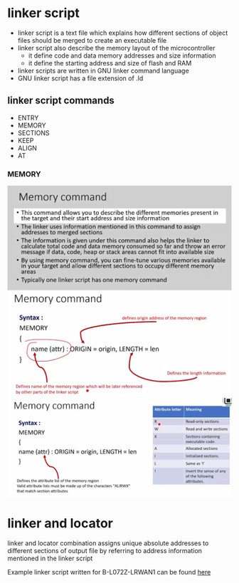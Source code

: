 # linker script
* linker script is a text file which explains how different sections of object files should be merged to create an executable file
* linker script also describe the memory layout of the microcontroller
    * it define code and data memory addresses and size information 
    * it define the starting address and size  of flash and RAM
* linker scripts are written in GNU linker command language
* GNU linker script has a file extension of .ld

## linker script commands
* ENTRY
* MEMORY
* SECTIONS
* KEEP
* ALIGN
* AT

### MEMORY
<img src="https://github.com/harikrishnan-kp/Learn-C/blob/a83aa8e001868a313e31842b4bd0e68139b4a58c/utils/linker/linkermem1.png">

<img src="https://github.com/harikrishnan-kp/Learn-C/blob/a83aa8e001868a313e31842b4bd0e68139b4a58c/utils/linker/linkermem2.png">

<img src="https://github.com/harikrishnan-kp/Learn-C/blob/a83aa8e001868a313e31842b4bd0e68139b4a58c/utils/linker/linkermem3.png">

# linker and locator
linker and locator combination assigns unique absolute addresses to different sections of output file by referring to address information mentioned in the linker script

Example linker script written for B-L072Z-LRWAN1 can be found [here]("https://github.com/harikrishnan-kp/Learn-C/blob/a83aa8e001868a313e31842b4bd0e68139b4a58c/utils/linker/STM32L072CZYX_FLASH.ld")